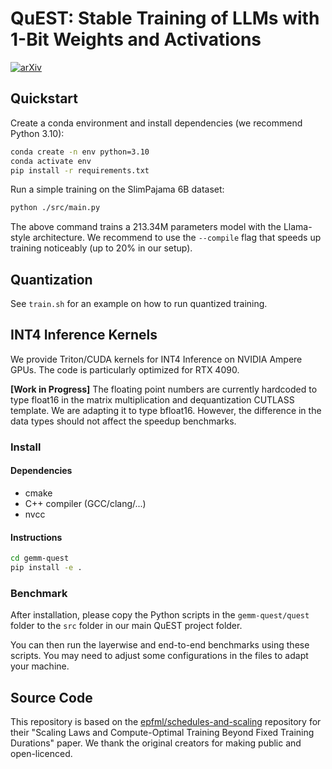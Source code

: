 # QuEST: Stable Training of LLMs with 1-Bit Weights and Activations

[![arXiv](https://img.shields.io/badge/arXiv-1234.56789-b31b1b.svg)](https://arxiv.org/abs/2502.05003)

## Quickstart 

Create a conda environment and install dependencies (we recommend Python 3.10):

```bash
conda create -n env python=3.10
conda activate env
pip install -r requirements.txt
```

Run a simple training on the SlimPajama 6B dataset:
```bash
python ./src/main.py
```

The above command trains a 213.34M parameters model with the Llama-style architecture. We recommend to use the `--compile` flag that speeds up training noticeably (up to 20% in our setup).

## Quantization

See `train.sh` for an example on how to run quantized training.

## INT4 Inference Kernels

We provide Triton/CUDA kernels for INT4 Inference on NVIDIA Ampere GPUs. The code is particularly optimized for RTX 4090.

**[Work in Progress]** The floating point numbers are currently hardcoded to type float16 in the matrix multiplication and dequantization CUTLASS template. We are adapting it to type bfloat16. However, the difference in the data types should not affect the speedup benchmarks.

### Install

#### Dependencies

- cmake
- C++ compiler (GCC/clang/...)
- nvcc

#### Instructions

```bash
cd gemm-quest
pip install -e .
```

### Benchmark

After installation, please copy the Python scripts in the `gemm-quest/quest` folder to the `src` folder in our main QuEST project folder.

You can then run the layerwise and end-to-end benchmarks using these scripts. You may need to adjust some configurations in the files to adapt your machine.

## Source Code

This repository is based on the [epfml/schedules-and-scaling](https://github.com/epfml/schedules-and-scaling) repository for their "Scaling Laws and Compute-Optimal Training Beyond Fixed Training Durations" paper. We thank the original creators for making public and open-licenced. 

